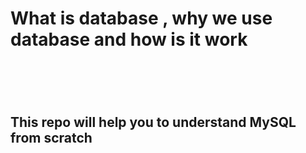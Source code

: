 <h1>What is database , why we use database and how is it work<h1/> <br> 
<h2>This repo will help you to understand MySQL from scratch<h2/>

